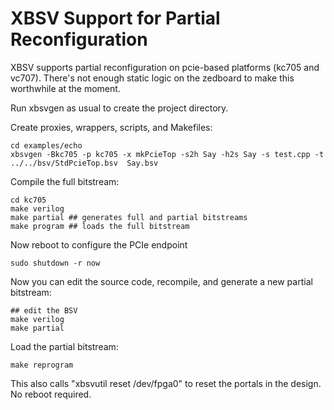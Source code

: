 XBSV Support for Partial Reconfiguration
=========================================

XBSV supports partial reconfiguration on pcie-based platforms (kc705
and vc707). There's not enough static logic on the zedboard to make
this worthwhile at the moment.

Run xbsvgen as usual to create the project directory.

Create proxies, wrappers, scripts, and Makefiles:

    cd examples/echo
    xbsvgen -Bkc705 -p kc705 -x mkPcieTop -s2h Say -h2s Say -s test.cpp -t ../../bsv/StdPcieTop.bsv  Say.bsv

Compile the full bitstream:

    cd kc705
    make verilog
    make partial ## generates full and partial bitstreams
    make program ## loads the full bitstream

Now reboot to configure the PCIe endpoint

    sudo shutdown -r now

Now you can edit the source code, recompile, and generate a new partial bitstream:

    ## edit the BSV
    make verilog
    make partial

Load the partial bitstream:

    make reprogram

This also calls "xbsvutil reset /dev/fpga0" to reset the portals in the design. No reboot required.

